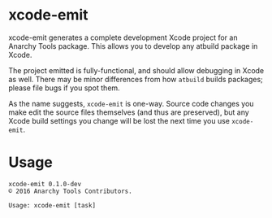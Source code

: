 # xcode-emit

xcode-emit generates a complete development Xcode project for an Anarchy Tools package. This allows you to develop any atbuild package in Xcode.

The project emitted is fully-functional, and should allow debugging in Xcode as well.  There may be minor differences from how `atbuild` builds packages; please file bugs if you spot them.

As the name suggests, `xcode-emit` is one-way.  Source code changes you make edit the source files themselves (and thus are preserved), but any Xcode build settings you change will be lost the next time you use `xcode-emit`.

# Usage

```
xcode-emit 0.1.0-dev
© 2016 Anarchy Tools Contributors.

Usage: xcode-emit [task]
```

